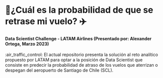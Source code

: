 # :flight_departure:¿Cuál es la probabilidad de que se retrase mi vuelo? :airplane:
#### Data Scientist Challenge - LATAM Airlines (Presentado por: Alexander Ortega, Marzo 2023)
:air_traffic_control: 
El actual repositorio presenta la solución al reto analítico propuesto por LATAM para optar a la posición de Data Scientist que consiste en predecir la probabilidad de atraso de los vuelos que aterrizan o despegan del aeropuerto de Santiago de Chile (SCL).
